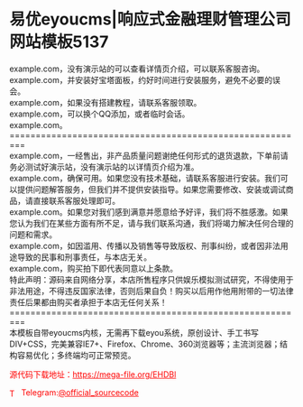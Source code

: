 # 易优eyoucms|响应式金融理财管理公司网站模板5137

example.com，没有演示站的可以查看详情页介绍，可以联系客服咨询。<br>example.com，并安装好宝塔面板，约好时间进行安装服务，避免不必要的误会。<br>example.com，如果没有搭建教程，请联系客服领取。<br>example.com，可以换个QQ添加，或者临时会话。<br>example.com。<br>=========================================================<br>example.com，一经售出，非产品质量问题谢绝任何形式的退货退款，下单前请务必测试好演示站，没有演示站的以详情页介绍为准。<br>example.com，确保可用。如果您没有技术基础，请联系客服进行安装。我们可以提供问题解答服务，但我们并不提供安装指导。如果您需要修改、安装或调试商品，请直接联系客服处理即可。<br>example.com。如果您对我们感到满意并愿意给予好评，我们将不胜感激。如果您认为我们在某些方面有所不足，请与我们联系沟通，我们将竭力解决任何合理的问题和需求。<br>example.com，如因滥用、传播以及销售等导致版权、刑事纠纷，或者因非法用途导致的民事和刑事责任，与本店无关。<br>example.com，购买拍下即代表同意以上条款。<br>特此声明：源码来自网络分享，本店所售程序只供娱乐模拟测试研究，不得使用于非法用途，不得违反国家法律，否则后果自负！购买以后用作他用附带的一切法律责任后果都由购买者承担于本店无任何关系！<br>=========================================================<br>本模板自带eyoucms内核，无需再下载eyou系统，原创设计、手工书写DIV+CSS，完美兼容IE7+、Firefox、Chrome、360浏览器等；主流浏览器；结构容易优化；多终端均可正常预览。<br>


<p style="color: red;">源代码下载地址：<a href="https://mega-file.org/EHDBl" style="color: red;">https://mega-file.org/EHDBl</a></p><p style="color: red;"><img src="https://cdn-icons-png.flaticon.com/512/2111/2111646.png" alt="Telegram Icon" style="width: 16px; vertical-align: middle; margin-right: 5px;">Telegram:<a href="https://t.me/official_sourcecode" style="color: red;">@official_sourcecode</a></p>